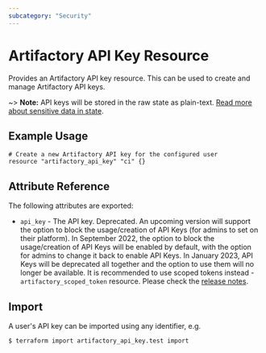```yaml
---
subcategory: "Security"
---
```

# Artifactory API Key Resource

Provides an Artifactory API key resource. This can be used to create and manage Artifactory API keys.

~> **Note:** API keys will be stored in the raw state as plain-text. [Read more about sensitive data in state](https://www.terraform.io/docs/state/sensitive-data.html).


## Example Usage

```hcl
# Create a new Artifactory API key for the configured user
resource "artifactory_api_key" "ci" {}
```

## Attribute Reference

The following attributes are exported:

* `api_key` - The API key. Deprecated. An upcoming version will support the option to block the usage/creation of API Keys (for admins to set on their platform).
  In September 2022, the option to block the usage/creation of API Keys will be enabled by default, with the option for admins to change it back to enable API Keys.
  In January 2023, API Keys will be deprecated all together and the option to use them will no longer be available.
  It is recommended to use scoped tokens instead - `artifactory_scoped_token` resource.
  Please check the [release notes](https://www.jfrog.com/confluence/display/JFROG/Artifactory+Release+Notes#ArtifactoryReleaseNotes-Artifactory7.38.4).

## Import

A user's API key can be imported using any identifier, e.g.

```
$ terraform import artifactory_api_key.test import
```
